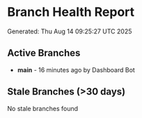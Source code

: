 # Branch Health Report
Generated: Thu Aug 14 09:25:27 UTC 2025

## Active Branches
- **main** - 16 minutes ago by Dashboard Bot

## Stale Branches (>30 days)
No stale branches found
